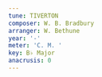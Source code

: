 ```yaml
---
tune: TIVERTON
composer: W. B. Bradbury
arranger: W. Bethune
year: '-'
meter: 'C. M. '
key: B♭ Major
anacrusis: 0
---
```

